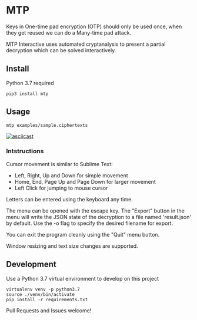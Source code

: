 # MTP

Keys in One-time pad encryption (OTP) should only be used once, when they get reused we can do a Many-time pad attack.

MTP Interactive uses automated cryptanalysis to present a partial decryption which can be solved interactively.

## Install

Python 3.7 required

```
pip3 install mtp
```

## Usage

```
mtp examples/sample.ciphertexts
```

[![asciicast](https://asciinema.org/a/204705.png)](https://asciinema.org/a/204705)

### Intstructions

Cursor movement is similar to Sublime Text:
 - Left, Right, Up and Down for simple movement
 - Home, End, Page Up and Page Down for larger movement
 - Left Click for jumping to mouse cursor

Letters can be entered using the keyboard any time.

The menu can be opened with the escape key. The "Export" button in the menu
will write the JSON state of the decryption to a file named 'result.json' by default. Use the -o flag to specify the desired filename for export.

You can exit the program cleanly using the "Quit" menu button.

Window resizing and text size changes are supported.

## Development

Use a Python 3.7 virtual environment to develop on this project

```
virtualenv venv -p python3.7
source ./venv/bin/activate
pip install -r requirements.txt
```

Pull Requests and Issues welcome!
